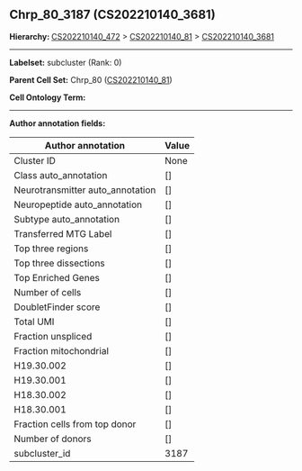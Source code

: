 ## Chrp_80_3187 (CS202210140_3681)
<b>Hierarchy: </b>
[CS202210140_472](https://purl.brain-bican.org/taxonomy/CS202210140#CS202210140_472) >
[CS202210140_81](https://purl.brain-bican.org/taxonomy/CS202210140#CS202210140_81) >
[CS202210140_3681](https://purl.brain-bican.org/taxonomy/CS202210140#CS202210140_3681)

---


**Labelset:** subcluster (Rank: 0)

**Parent Cell Set:** Chrp_80 ([CS202210140_81](https://purl.brain-bican.org/taxonomy/CS202210140#CS202210140_81))



**Cell Ontology Term:** 

[MARKER GENES.]: #


---

[TRANSFERRED ANNOTATIONS.]: #


[AUTHOR ANNOTATION FIELDS.]: #


**Author annotation fields:**

| Author annotation | Value |
|-------------------|-------|
|Cluster ID|None|
|Class auto_annotation|[]|
|Neurotransmitter auto_annotation|[]|
|Neuropeptide auto_annotation|[]|
|Subtype auto_annotation|[]|
|Transferred MTG Label|[]|
|Top three regions|[]|
|Top three dissections|[]|
|Top Enriched Genes|[]|
|Number of cells|[]|
|DoubletFinder score|[]|
|Total UMI|[]|
|Fraction unspliced|[]|
|Fraction mitochondrial|[]|
|H19.30.002|[]|
|H19.30.001|[]|
|H18.30.002|[]|
|H18.30.001|[]|
|Fraction cells from top donor|[]|
|Number of donors|[]|
|subcluster_id|3187|
